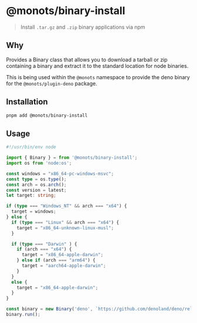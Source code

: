 # @monots/binary-install

> Install `.tar.gz` and `.zip` binary applications via npm

## Why

Provides a Binary class that allows you to download a tarball or zip containing a binary and extract it to the standard location for node binaries.

This is being used within the `@monots` namespace to provide the deno binary for the `@monots/plugin-deno` package.

## Installation

```bash
pnpm add @monots/binary-install
```

## Usage

```ts
#!/usr/bin/env node

import { Binary } = from '@monots/binary-install';
import os from 'node:os';

const windows = "x86_64-pc-windows-msvc";
const type = os.type();
const arch = os.arch();
const version = latest;
let target: string;

if (type === "Windows_NT" && arch === "x64") {
  target = windows;
} else {
  if (type === "Linux" && arch === "x64") {
    target = "x86_64-unknown-linux-musl";
  }

  if (type === "Darwin" ) {
    if (arch === "x64") {
      target = "x86_64-apple-darwin";
    } else if (arch === "arm64") {
      target = "aarch64-apple-darwin";
    }
  }
  else {
    target = "x86_64-apple-darwin";
  }
}

const binary = new Binary('deno', `https://github.com/denoland/deno/releases/${version}/download/deno-${target}.zip`)
binary.run();
```
